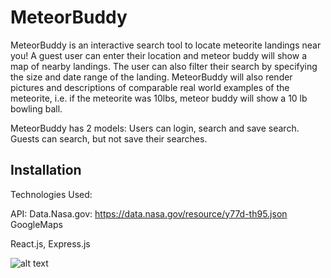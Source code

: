 # MeteorBuddy

MeteorBuddy is an interactive search tool to locate meteorite landings near you! A guest user can enter their location and meteor buddy will show a map of nearby landings. The user can also filter their search by specifying the size and date range of the landing. MeteorBuddy will also render pictures and descriptions of comparable real world examples of the meteorite, i.e. if the meteorite was 10lbs, meteor buddy will show a 10 lb bowling ball. 

MeteorBuddy has 2 models: Users can login, search and save search. Guests can search, but not save their searches.

## Installation

Technologies Used: 

API: Data.Nasa.gov: https://data.nasa.gov/resource/y77d-th95.json
GoogleMaps

React.js, Express.js

![alt text](https://wireframe.cc/W45QBi)

